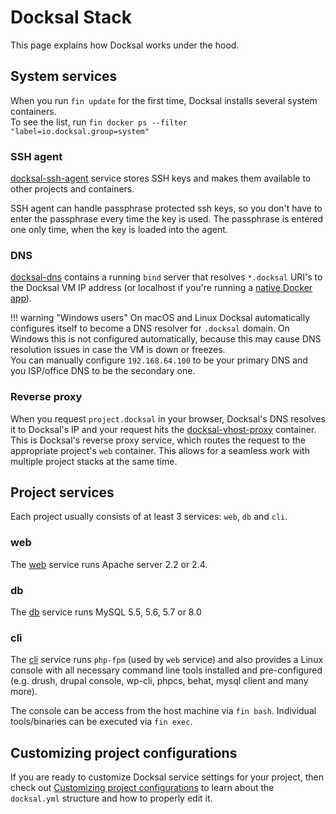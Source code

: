 # Docksal Stack

This page explains how Docksal works under the hood.

<a name="docksal-system-services"></a>
## System services

When you run `fin update` for the first time, Docksal installs several system containers.  
To see the list, run `fin docker ps --filter "label=io.docksal.group=system"`

### SSH agent

[docksal-ssh-agent](https://github.com/docksal/service-ssh-agent) service stores SSH keys and makes them available 
to other projects and containers.

SSH agent can handle passphrase protected ssh keys, so you don't have to enter the passphrase every time the key is used. 
The passphrase is entered one only time, when the key is loaded into the agent.

### DNS

[docksal-dns](https://github.com/docksal/service-dns) contains a running `bind` server that resolves `*.docksal` URI's 
to the Docksal VM IP address (or localhost if you're running a [native Docker app](env-setup-native.md)).

!!! warning "Windows users"
    On macOS and Linux Docksal automatically configures itself to become a DNS resolver for `.docksal` domain. 
    On Windows this is not configured automatically, because this may cause DNS resolution issues in case the VM is down or freezes.  
    You can manually configure `192.168.64.100` to be your primary DNS and you ISP/office DNS to be the secondary one.

### Reverse proxy

When you request `project.docksal` in your browser, Docksal's DNS resolves it to Docksal's IP and your request hits the 
[docksal-vhost-proxy](https://github.com/docksal/service-vhost-proxy) container. 
This is Docksal's reverse proxy service, which routes the request to the appropriate project's `web` container. 
This allows for a seamless work with multiple project stacks at the same time.

<a name="docksal-project-services"></a>
## Project services

Each project usually consists of at least 3 services: `web`, `db` and `cli`.

### web

The [web](https://github.com/docksal/service-web) service runs Apache server 2.2 or 2.4.

### db

The [db](https://github.com/docksal/service-db) service runs MySQL 5.5, 5.6, 5.7 or 8.0

### cli

The [cli](https://github.com/docksal/service-cli) service runs `php-fpm` (used by `web` service) and also provides 
a Linux console with all necessary command line tools installed and pre-configured 
(e.g. drush, drupal console, wp-cli, phpcs, behat, mysql client and many more).

The console can be access from the host machine via `fin bash`. Individual tools/binaries can be executed via `fin exec`.

<a name="project-customization"></a>
## Customizing project configurations

If you are ready to customize Docksal service settings for your project, then check out [Customizing project configurations](project-customize.md)
to learn about the `docksal.yml` structure and how to properly edit it.
